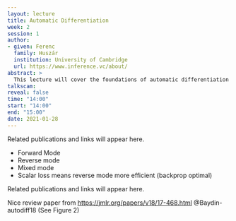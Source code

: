 ```yaml
---
layout: lecture
title: Automatic Differentiation
week: 2
session: 1
author:
- given: Ferenc
  family: Huszár
  institution: University of Cambridge
  url: https://www.inference.vc/about/
abstract: >
  This lecture will cover the foundations of automatic differentiation as well as the different frameworks that exist for building models.
talkscam:
reveal: false
time: "14:00"
start: "14:00"
end: "15:00"
date: 2021-01-28
---
```


Related publications and links will appear here.

* Forward Mode
* Reverse mode
* Mixed mode
* Scalar loss means reverse mode more efficient (backprop optimal)

Related publications and links will appear here.

Nice review paper from <https://jmlr.org/papers/v18/17-468.html> @Baydin-autodiff18 (See Figure 2)
